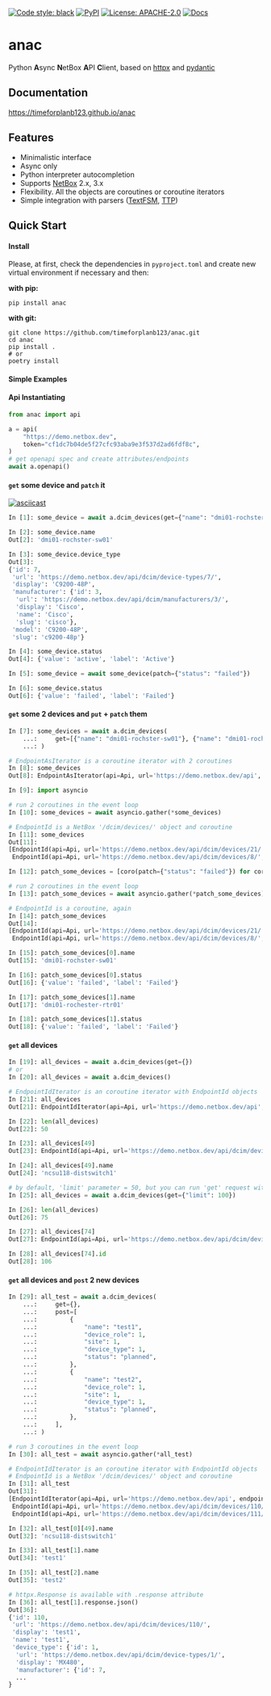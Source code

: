 [![Code style: black](https://img.shields.io/badge/code%20style-black-black?style=for-the-badge)](https://github.com/ambv/black)
[![PyPI](https://img.shields.io/pypi/v/anac?style=for-the-badge)](https://pypi.org/project/anac)
[![License: APACHE-2.0](https://img.shields.io/github/license/timeforplanb123/anac?style=for-the-badge)](https://opensource.org/licenses/Apache-2.0)
[![Docs](https://img.shields.io/badge/docs-passing-green?style=for-the-badge)](https://timeforplanb123.github.io/anac/)

anac
==========

Python **A**sync **N**etBox **A**PI **C**lient, based on <a href="https://github.com/encode/httpx" target="_blank">httpx</a> and <a href="https://github.com/samuelcolvin/pydantic" target="_blank">pydantic</a>


## Documentation

<a href="https://timeforplanb123.github.io/anac" target="_blank">https://timeforplanb123.github.io/anac</a>


## Features 

* Minimalistic interface
* Async only
* Python interpreter autocompletion
* Supports <a href="https://github.com/netbox-community/netbox" target="_blank">NetBox</a> 2.x, 3.x
* Flexibility. All the objects are coroutines or coroutine iterators
* Simple integration with parsers (<a href="https://github.com/google/textfsm" target="_blank">TextFSM</a>, <a href="https://github.com/dmulyalin/ttp" target="_blank">TTP</a>)


## Quick Start 

#### Install

Please, at first, check the dependencies in `pyproject.toml` and create new virtual environment if necessary and then:

**with pip:**

```text
pip install anac 
```

**with git:**

```text
git clone https://github.com/timeforplanb123/anac.git
cd anac 
pip install .
# or
poetry install
```


#### Simple Examples


#### Api Instantiating
```python
from anac import api

a = api(
    "https://demo.netbox.dev",
    token="cf1dc7b04de5f27cfc93aba9e3f537d2ad6fdf8c",
)
# get openapi spec and create attributes/endpoints   
await a.openapi()
```
#### `get` some device and `patch` it 

[![asciicast](https://asciinema.org/a/DmirYBxwl40VP9Delp6e0J3dE.svg)](https://asciinema.org/a/DmirYBxwl40VP9Delp6e0J3dE)

```python
In [1]: some_device = await a.dcim_devices(get={"name": "dmi01-rochster-sw01"})

In [2]: some_device.name
Out[2]: 'dmi01-rochster-sw01'

In [3]: some_device.device_type
Out[3]:
{'id': 7,
 'url': 'https://demo.netbox.dev/api/dcim/device-types/7/',
 'display': 'C9200-48P',
 'manufacturer': {'id': 3,
  'url': 'https://demo.netbox.dev/api/dcim/manufacturers/3/',
  'display': 'Cisco',
  'name': 'Cisco',
  'slug': 'cisco'},
 'model': 'C9200-48P',
 'slug': 'c9200-48p'}

In [4]: some_device.status
Out[4]: {'value': 'active', 'label': 'Active'}

In [5]: some_device = await some_device(patch={"status": "failed"})

In [6]: some_device.status
Out[6]: {'value': 'failed', 'label': 'Failed'}
```

#### `get` some 2 devices and `put` + `patch` them
```python
In [7]: some_devices = await a.dcim_devices(
    ...:     get=[{"name": "dmi01-rochster-sw01"}, {"name": "dmi01-rochester-rtr01"}]
    ...: )

# EndpointAsIterator is a coroutine iterator with 2 coroutines
In [8]: some_devices
Out[8]: EndpointAsIterator(api=Api, url='https://demo.netbox.dev/api', endpoint='/dcim/devices/')

In [9]: import asyncio

# run 2 coroutines in the event loop
In [10]: some_devices = await asyncio.gather(*some_devices)

# EndpointId is a NetBox '/dcim/devices/' object and coroutine
In [11]: some_devices
Out[11]: 
[EndpointId(api=Api, url='https://demo.netbox.dev/api/dcim/devices/21/', endpoint='/dcim/devices/'),
 EndpointId(api=Api, url='https://demo.netbox.dev/api/dcim/devices/8/', endpoint='/dcim/devices/')]

In [12]: patch_some_devices = [coro(patch={"status": "failed"}) for coro in some_devices]

# run 2 coroutines in the event loop
In [13]: patch_some_devices = await asyncio.gather(*patch_some_devices)

# EndpointId is a coroutine, again
In [14]: patch_some_devices
Out[14]: 
[EndpointId(api=Api, url='https://demo.netbox.dev/api/dcim/devices/21/', endpoint='/dcim/devices/{id}/'),
 EndpointId(api=Api, url='https://demo.netbox.dev/api/dcim/devices/8/', endpoint='/dcim/devices/{id}/')]

In [15]: patch_some_devices[0].name
Out[15]: 'dmi01-rochster-sw01'

In [16]: patch_some_devices[0].status
Out[16]: {'value': 'failed', 'label': 'Failed'}

In [17]: patch_some_devices[1].name
Out[17]: 'dmi01-rochester-rtr01'

In [18]: patch_some_devices[1].status
Out[18]: {'value': 'failed', 'label': 'Failed'}
```

#### `get` all devices
```python
In [19]: all_devices = await a.dcim_devices(get={})
# or
In [20]: all_devices = await a.dcim_devices()

# EndpointIdIterator is an coroutine iterator with EndpointId objects
In [21]: all_devices
Out[21]: EndpointIdIterator(api=Api, url='https://demo.netbox.dev/api', endpoint='/dcim/devices/')

In [22]: len(all_devices)
Out[22]: 50

In [23]: all_devices[49]
Out[23]: EndpointId(api=Api, url='https://demo.netbox.dev/api/dcim/devices/95/', endpoint='/dcim/devices/')

In [24]: all_devices[49].name
Out[24]: 'ncsu118-distswitch1'

# by default, 'limit' parameter = 50, but you can run 'get' request with custom 'limit'
In [25]: all_devices = await a.dcim_devices(get={"limit": 100})

In [26]: len(all_devices)
Out[26]: 75

In [27]: all_devices[74]
Out[27]: EndpointId(api=Api, url='https://demo.netbox.dev/api/dcim/devices/106/', endpoint='/dcim/devices/')

In [28]: all_devices[74].id
Out[28]: 106
```

#### `get` all devices and `post` 2 new devices
```python
In [29]: all_test = await a.dcim_devices(
    ...:     get={},
    ...:     post=[
    ...:         {
    ...:             "name": "test1",
    ...:             "device_role": 1,
    ...:             "site": 1,
    ...:             "device_type": 1,
    ...:             "status": "planned",
    ...:         },
    ...:         {
    ...:             "name": "test2",
    ...:             "device_role": 1,
    ...:             "site": 1,
    ...:             "device_type": 1,
    ...:             "status": "planned",
    ...:         },
    ...:     ],
    ...: )

# run 3 coroutines in the event loop
In [30]: all_test = await asyncio.gather(*all_test)

# EndpointIdIterator is an coroutine iterator with EndpointId objects
# EndpointId is a NetBox '/dcim/devices/' object and coroutine
In [31]: all_test
Out[31]: 
[EndpointIdIterator(api=Api, url='https://demo.netbox.dev/api', endpoint='/dcim/devices/'),
 EndpointId(api=Api, url='https://demo.netbox.dev/api/dcim/devices/110/', endpoint='/dcim/devices/'),
 EndpointId(api=Api, url='https://demo.netbox.dev/api/dcim/devices/111/', endpoint='/dcim/devices/')]

In [32]: all_test[0][49].name
Out[32]: 'ncsu118-distswitch1'

In [33]: all_test[1].name
Out[34]: 'test1'

In [35]: all_test[2].name
Out[35]: 'test2'

# httpx.Response is available with .response attribute
In [36]: all_test[1].response.json()
Out[36]:
{'id': 110,
 'url': 'https://demo.netbox.dev/api/dcim/devices/110/',
 'display': 'test1',
 'name': 'test1',
 'device_type': {'id': 1,
  'url': 'https://demo.netbox.dev/api/dcim/device-types/1/',
  'display': 'MX480',
  'manufacturer': {'id': 7,
  ...
}
```
